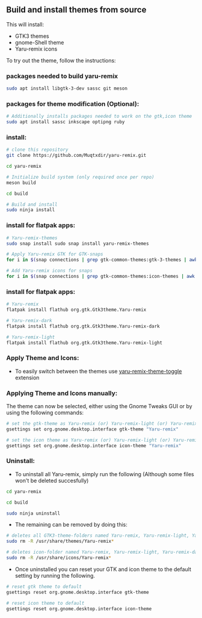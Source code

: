 ## Build and install themes from source

This will install:
- GTK3 themes
- gnome-Shell theme
- Yaru-remix icons

To try out the theme, follow the instructions:

### packages needed to build yaru-remix
```bash
sudo apt install libgtk-3-dev sassc git meson 
```

### packages for theme modification (Optional):
```bash
# Additionally installs packages needed to work on the gtk,icon theme
sudo apt install sassc inkscape optipng ruby
```

### install:

```bash
# clone this repository
git clone https://github.com/Muqtxdir/yaru-remix.git
```

```bash
cd yaru-remix
```

```bash
# Initialize build system (only required once per repo)
meson build

cd build

# Build and install
sudo ninja install
```

### install for flatpak apps:

```bash
# Yaru-remix-themes
sudo snap install sudo snap install yaru-remix-themes
```

```bash
# Apply Yaru-remix GTK for GTK-snaps
for i in $(snap connections | grep gtk-common-themes:gtk-3-themes | awk '{print $2}'); do sudo snap connect $i yaru-remix-themes:gtk-3-themes; done
```

```bash
# Add Yaru-remix icons for snaps
for i in $(snap connections | grep gtk-common-themes:icon-themes | awk '{print $2}'); do sudo snap connect $i yaru-remix-themes:icon-themes; done
```

### install for flatpak apps:

```bash
# Yaru-remix
flatpak install flathub org.gtk.Gtk3theme.Yaru-remix
```

```bash
# Yaru-remix-dark
flatpak install flathub org.gtk.Gtk3theme.Yaru-remix-dark
```

```bash
# Yaru-remix-light
flatpak install flathub org.gtk.Gtk3theme.Yaru-remix-light
```

### Apply Theme and Icons:
- To easily switch between the themes use [yaru-remix-theme-toggle](https://github.com/Muqtxdir/yaru-remix-theme-toggle) extension



### Applying Theme and Icons manually:

The theme can now be selected, either using the Gnome Tweaks GUI or by using the following commands:

```bash
# set the gtk-theme as Yaru-remix (or) Yaru-remix-light (or) Yaru-remix-dark
gsettings set org.gnome.desktop.interface gtk-theme "Yaru-remix"
```

```bash
# set the icon theme as Yaru-remix (or) Yaru-remix-light (or) Yaru-remix-dark
gsettings set org.gnome.desktop.interface icon-theme "Yaru-remix"
```

### Uninstall:

- To uninstall all Yaru-remix, simply run the following (Although some files won't be deleted succesfully)

```bash
cd yaru-remix

cd build

sudo ninja uninstall
```
- The remaining can be removed by doing this:

```bash
# deletes all GTK3-theme-folders named Yaru-remix, Yaru-remix-light, Yaru-remix-dark
sudo rm -R /usr/share/themes/Yaru-remix*

# deletes icon-folder named Yaru-remix, Yaru-remix-light, Yaru-remix-dark
sudo rm -R /usr/share/icons/Yaru-remix*

```

- Once uninstalled you can reset your GTK and icon theme to the default setting by running the following.

```bash
# reset gtk theme to default
gsettings reset org.gnome.desktop.interface gtk-theme
```
```bash
# reset icon theme to default
gsettings reset org.gnome.desktop.interface icon-theme
```
